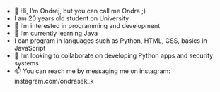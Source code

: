 - 👋 Hi, I’m Ondrej, but you can call me Ondra ;)
- I am 20 years old student on University
- 👀 I’m interested in programming and development
- 🌱 I’m currently learning Java
- I can program in languages such as Python, HTML, CSS, basics in JavaScript
- 💞️ I’m looking to collaborate on developing Python apps and security systems
- 📫 You can reach me by messaging me on instagram: instagram.com/ondrasek_k

<!---
tomasekk/tomasekk is a ✨ special ✨ repository because its `README.md` (this file) appears on your GitHub profile.
You can click the Preview link to take a look at your changes.
--->
